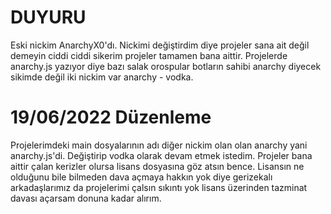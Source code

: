 # DUYURU

Eski nickim AnarchyX0'dı.
Nickimi değiştirdim diye projeler sana ait değil demeyin ciddi ciddi sikerim projeler tamamen bana aittir.
Projelerde anarchy.js yazıyor diye bazı salak orospular botların sahibi anarchy diyecek sikimde değil iki nickim var anarchy - vodka.

# 19/06/2022 Düzenleme

Projelerimdeki main dosyalarının adı diğer nickim olan olan anarchy yani anarchy.js'di. Değiştirip vodka olarak devam etmek istedim.
Projeler bana aittir çalan kerizler olursa lisans dosyasına göz atsın bence.
Lisansın ne olduğunu bile bilmeden dava açmaya hakkın yok diye gerizekalı arkadaşlarımız da projelerimi çalsın sıkıntı yok lisans üzerinden tazminat davası açarsam donuna kadar alırım.
